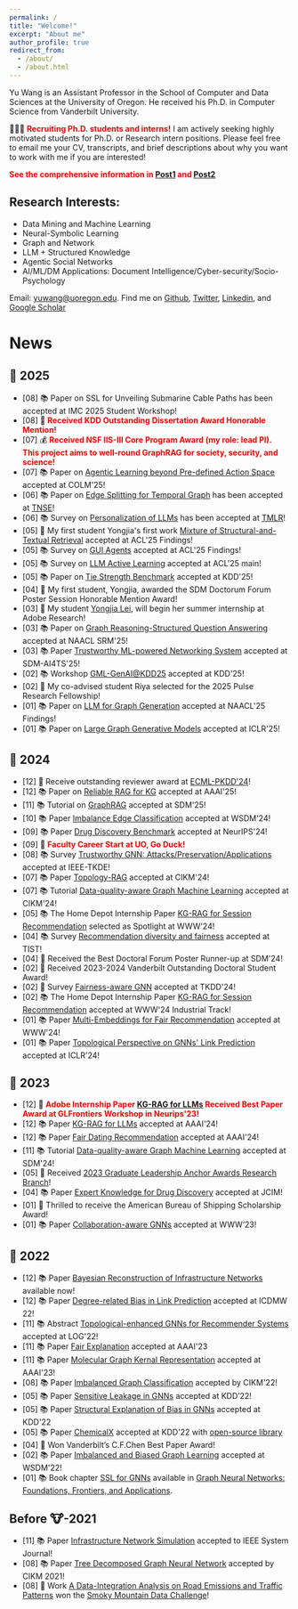 ```yaml
---
permalink: /
title: "Welcome!"
excerpt: "About me"
author_profile: true
redirect_from: 
  - /about/
  - /about.html
---
```


Yu Wang is an Assistant Professor in the School of Computer and Data Sciences at the University of Oregon. He received his Ph.D. in Computer Science from Vanderbilt University. 

📢📢📢 <span style="color:red">**Recruiting Ph.D. students and interns!**</span> I am actively seeking highly motivated students for Ph.D. or Research intern positions. Please feel free to email me your CV, transcripts, and brief descriptions about why you want to work with me if you are interested!

<span style="color:red">**See the comprehensive information in [Post1](https://yuwang0103.github.io/recruiting/) and [Post2](https://mp.weixin.qq.com/s/ulv71WoDC0Oi7WbXzmdl1Q)**


Research Interests:
------
- Data Mining and Machine Learning
- Neural-Symbolic Learning
- Graph and Network
- LLM + Structured Knowledge
- Agentic Social Networks  
- AI/ML/DM Applications: Document Intelligence/Cyber-security/Socio-Psychology

Email: yuwang@uoregon.edu. Find me on [Github](https://github.com/yuwvandy), [Twitter](https://twitter.com/yuwang0103), [Linkedin](https://www.linkedin.com/in/yu-wang-63359a196/), and [Google Scholar](https://scholar.google.com/citations?user=XPCmiz4AAAAJ&hl=en)

News
======
<!-- 📢📢📢 <span style="color:red">**Call for Paper:**</span> We are organizing the MLoG-GenAI Workshop: <a href='https://mlgraphworkshop.github.io/'>Machine Learning on Graphs in the Era of Generative Artificial Intelligence</a> at KDD 2025! If you are working in relevant directions, don’t hesitate to submit your paper! -->


🐍 2025
-----
<ul>
<li>[08] 📚 Paper on SSL for Unveiling Submarine Cable Paths has been accepted at IMC 2025 Student Workshop!</li>
<li>[08] 🎉 <span style="color:red"><b>Received KDD Outstanding Dissertation Award Honorable Mention!</b></span></li>
<li>[07] 💰 <span style="color:red"><b>Received NSF IIS-III Core Program Award (my role: lead PI). This project aims to well-round GraphRAG for society, security, and science!</b></span></li>
<!-- <li>[07] 💰 <span style="color:red"><b><a href='https://kindlab-fly.github.io/projects/nsf-III-GraphRAG/'>Collaborative Research</a> Received NSF IIS-III Core Program (my role: lead PI). This project aims to well-round GraphRAG for society, security, and science!</b></span></li> -->
<li>[07] 📚 Paper on <a href='https://arxiv.org/abs/2411.01747'>Agentic Learning beyond Pre-defined Action Space</a> accepted at COLM'25!</li>
<li>[06] 📚 Paper on <a href='https://ieeexplore.ieee.org/document/11029199'>Edge Splitting for Temporal Graph</a> has been accepted at <a href='https://ieeexplore.ieee.org/xpl/RecentIssue.jsp?punumber=6488902'>TNSE</a>!</li>
<li>[06] 📚 Survey on <a href='https://arxiv.org/abs/2411.00027'>Personalization of LLMs</a> has been accepted at <a href='https://jmlr.org/tmlr/'>TMLR</a>!</li>
<li>[05] 🎉 My first student Yongjia's first work <a href='https://arxiv.org/abs/2502.20317'>Mixture of Structural-and-Textual Retrieval</a> accepted at ACL'25 Findings!</li>
<li>[05] 📚 Survey on <a href='https://openreview.net/forum?id=ccYWyKCQUu#discussion'>GUI Agents</a> accepted at ACL'25 Findings!</li>
<li>[05] 📚 Survey on <a href='https://arxiv.org/abs/2502.11767'>LLM Active Learning</a> accepted at ACL'25 main!</li>
<li>[05] 📚 Paper on <a href='https://arxiv.org/abs/2410.19214'>Tie Strength Benchmark</a> accepted at KDD'25!</li>
<li>[04] 🎉 My first student, Yongjia, awarded the SDM Doctorum Forum Poster Session Honorable Mention Award!</li>
<li>[03] 🎉 My student <a href='https://yoega.github.io/Yoega.html'>Yongjia Lei</a>, will begin her summer internship at Adobe Research!</li>
<li>[03] 📚 Paper on <a href=''>Graph Reasoning-Structured Question Answering</a> accepted at NAACL SRM'25!</li>
<li>[03] 📚 Paper <a href=''>Trustworthy ML-powered Networking System</a> accepted at SDM-AI4TS'25!</li>
<li>[02] 📚 Workshop <a href='https://mlgraphworkshop.github.io/'>GML-GenAI@KDD25</a> accepted at KDD'25!</li>
<li>[02] 🎉 My co-advised student Riya selected for the 2025 Pulse Research Fellowship!</li>
<li>[01] 📚 Paper on <a href='https://aclanthology.org/2025.findings-naacl.456/'>LLM for Graph Generation</a> accepted at NAACL'25 Findings!</li>
<li>[01] 📚 Paper on <a href='https://openreview.net/forum?id=c01YB8pF0s'>Large Graph Generative Models</a> accepted at ICLR'25!</li>
</ul>

🐲 2024
-----
<ul>
<li>[12] 🎉 Receive outstanding reviewer award at <a href='https://ecmlpkdd.org/2024/organisation-area-chairs-and-reviewers/'>ECML-PKDD'24</a>!</li>
<li>[12] 📚 Paper on <a href='https://arxiv.org/abs/2410.08985'>Reliable RAG for KG</a> accepted at AAAI'25!</li>
<li>[11] 📚 Tutorial on <a href='https://kindlab-fly.github.io/tutorials/sdm25/'>GraphRAG</a> accepted at SDM'25!</li>
<li>[10] 📚 Paper <a href='https://arxiv.org/html/2406.11685v1'>Imbalance Edge Classification</a> accepted at WSDM'24!</li>
<li>[09] 📚 Paper <a href='https://www.welqrate.org/'>Drug Discovery Benchmark</a> accepted at NeurIPS'24!</li>
<li>[09] 🦆 <span style="color:red"><b>Faculty Career Start at UO, Go Duck!</b></span></li>
<li>[08] 📚 Survey <a href='https://arxiv.org/abs/2308.16375'>Trustworthy GNN: Attacks/Preservation/Applications</a> accepted at IEEE-TKDE!</li>
<li>[07] 📚 Paper <a href='https://arxiv.org/html/2405.17602v1'>Topology-RAG</a> accepted at CIKM'24!</li>
<li>[07] 📚 Tutorial <a href='https://nds-vu.github.io/tutorials/cikm24/'>Data-quality-aware Graph Machine Learning</a> accepted at CIKM'24!</li>
<li>[05] 📚 The Home Depot Internship Paper <a href='https://dl.acm.org/doi/10.1145/3589335.3648324'>KG-RAG for Session Recommendation</a> selected as Spotlight at WWW'24!</li>
<li>[04] 📚 Survey <a href='https://arxiv.org/abs/2307.04644'>Recommendation diversity and fairness</a> accepted at TIST!</li>
<li>[04] 🎉 Received the Best Doctoral Forum Poster Runner-up at SDM'24!</li>
<li>[02] 🎉 Received 2023-2024 Vanderbilt Outstanding Doctoral Student Award!</li>
<li>[02] 🎉 Survey <a href='https://arxiv.org/abs/2307.03929'>Fairness-aware GNN</a> accepted at TKDD'24!</li>
<li>[02] 📚 The Home Depot Internship Paper <a href='https://dl.acm.org/doi/10.1145/3589335.3648324'>KG-RAG for Session Recommendation</a> accepted at WWW'24 Industrial Track!</li>
<li>[01] 📚 Paper <a href='https://arxiv.org/html/2402.13495v1'>Multi-Embeddings for Fair Recommendation</a> accepted at WWW'24!</li>
<li>[01] 📚 Paper <a href='https://arxiv.org/abs/2310.04612'>Topological Perspective on GNNs' Link Prediction</a> accepted at ICLR'24!</li>
</ul>

🐰 2023
-----
<ul>
<li>[12] 🎉 <span style="color:red"><b>Adobe Internship Paper <a href='https://ojs.aaai.org/index.php/AAAI/article/view/29889'>KG-RAG for LLMs</a> Received Best Paper Award at GLFrontiers Workshop in Neurips'23!</b></span></li>
<li>[12] 📚 Paper <a href='https://ojs.aaai.org/index.php/AAAI/article/view/29889'>KG-RAG for LLMs</a> accepted at AAAI'24!</li>
<li>[12] 📚 Paper <a href='https://ojs.aaai.org/index.php/AAAI/article/view/30263'>Fair Dating Recommendation</a> accepted at AAAI'24!</li>
<li>[11] 📚 Tutorial <a href='https://yuwang0103.github.io/_pages/tutorial_ppt.pdf'>Data-quality-aware Graph Machine Learning</a> accepted at SDM'24!</li>
<li>[05] 🎉 Received <a href='https://news.vanderbilt.edu/2023/08/04/five-students-receive-2023-graduate-leadership-anchor-awards'>2023 Graduate Leadership Anchor Awards Research Branch</a>!</li>
<li>[04] 📚 Paper <a href='https://www.biorxiv.org/content/10.1101/2023.04.17.537185v1.abstract'>Expert Knowledge for Drug Discovery</a> accepted at <a href='https://pubs.acs.org/journal/jcisd8'></a>JCIM! </li>
<li>[01] 🎉 Thrilled to receive the American Bureau of Shipping Scholarship Award! </li>
<li>[01] 📚 Paper <a href='https://dl.acm.org/doi/abs/10.1145/3543507.3583229'>Collaboration-aware GNNs</a> accepted at WWW’23! </li>
</ul>

🐯 2022
-----
<ul>
<li>[12] 📚 Paper <a href='https://arxiv.org/abs/2211.15590'>Bayesian Reconstruction of Infrastructure Networks</a> available now! </li>
<li>[12] 📚 Paper <a href='https://ieeexplore.ieee.org/abstract/document/10031056'>Degree-related Bias in Link Prediction</a> accepted at ICDMW 22! </li>
<li>[11] 📚 Abstract <a href='https://openreview.net/forum?id=O7msz8Ou7o'>Topological-enhanced GNNs for Recommender Systems</a> accepted at LOG'22! </li>
<li>[11] 📚 Paper <a href='https://ojs.aaai.org/index.php/AAAI/article/view/26344'>Fair Explanation</a> accepted at AAAI'23</li>
<li>[11] 📚 Paper <a href='https://ojs.aaai.org/index.php/AAAI/article/view/26679'>Molecular Graph Kernal Representation</a> accepted at AAAI'23!</li>
<li>[08] 📚 Paper <a href='https://dl.acm.org/doi/abs/10.1145/3511808.3557356'>Imbalanced Graph Classification</a> accepted by CIKM'22!</li>
<li>[05] 📚 Paper <a href='https://dl.acm.org/doi/abs/10.1145/3534678.3539404'>Sensitive Leakage in GNNs</a> accepted at KDD’22!</li>
<li>[05] 📚 Paper <a href='https://dl.acm.org/doi/abs/10.1145/3534678.3539319'>Structural Explanation of Bias in GNNs</a> accepted at KDD'22</li>
<li>[05] 📚 Paper <a href="https://arxiv.org/abs/2202.05240">ChemicalX</a> accepted at KDD'22 with <a href='https://github.com/astrazeneca/chemicalx'>open-source library</a></li>
<li>[04] 🎉 Won Vanderbilt’s C.F.Chen Best Paper Award!</li>
<li>[02] 📚 Paper <a href="https://dl.acm.org/doi/abs/10.1145/3488560.3502218">Imbalanced and Biased Graph Learning</a> accepted at WSDM'22! </li>
<li>[01] 📚 Book chapter <a href="https://tylersnetwork.github.io/papers/ssl_for_gnns.pdf">SSL for GNNs</a> available in <a href="https://graph-neural-networks.github.io/">Graph Neural Networks: Foundations, Frontiers, and Applications</a>.</li>
</ul>

Before 🐮-2021
-----
<ul>
<li>[11] 📚 Paper <a href="https://arxiv.org/abs/2111.12742#">Infrastructure Network Simulation</a> accepted to IEEE System Journal! </li>
<li>[08] 📚 Paper <a href="https://arxiv.org/abs/2108.11022">Tree Decomposed Graph Neural Network</a> accepted by CIKM 2021! </li>
<li>[08] 🎉 Work <a href="https://link.springer.com/chapter/10.1007/978-3-030-63393-6_34">A Data-Integration Analysis on Road Emissions and Traffic Patterns</a> won the <a href='https://smc.ornl.gov/2020/'>Smoky Mountain Data Challenge</a>!
